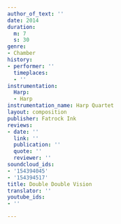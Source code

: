 ```yaml
---
author_of_text: ''
date: 2014
duration:
  m: 7
  s: 30
genre:
- Chamber
history:
- performer: ''
  timeplaces:
  - ''
instrumentation:
  Harp:
  - Harp
instrumentation_name: Harp Quartet
layout: composition
publisher: Fatrock Ink
reviews:
- date: ''
  link: ''
  publication: ''
  quote: ''
  reviewer: ''
soundcloud_ids:
- '154394045'
- '154394517'
title: Double Double Vision
translator: ''
youtube_ids:
- ''

---
```

